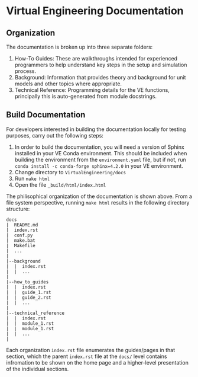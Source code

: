 # Virtual Engineering Documentation

## Organization

The documentation is broken up into three separate folders:

1. How-To Guides: These are walkthroughs intended for experienced programmers to help understand key steps in the setup and simulation process.
2. Background: Information that provides theory and background for unit models and other topics where appropriate.
3. Technical Reference: Programming details for the VE functions, principally this is auto-generated from module docstrings.

## Build Documentation

For developers interested in building the documentation locally for testing purposes, carry out the following steps:

1. In order to build the documentation, you will need a version of Sphinx installed in your VE Conda environment.  This should be included when building the environment from the `environment.yaml` file, but if not, run `conda install -c conda-forge sphinx=4.2.0` in your VE environment.
2. Change directory to `VirtualEngineering/docs`
3. Run `make html`
4. Open the file `_build/html/index.html`

The philisophical organization of the documentation is shown above.  From a file system perspective, running `make html` results in the following directory structure:

```
docs
|  README.md
|  index.rst
|  conf.py
|  make.bat
|  Makefile
|  ...
|
|--background
|  |  index.rst
|  |  ...
|
|--how_to_guides
|  |  index.rst
|  |  guide_1.rst
|  |  guide_2.rst
|  |  ...
|
|--technical_reference
|  |  index.rst
|  |  module_1.rst
|  |  module_1.rst
|  |  ...
|
```

Each organization `index.rst` file enumerates the guides/pages in that section, which the parent `index.rst` file at the `docs/` level contains infromation to be shown on the home page and a higher-level presentation of the individual sections.

